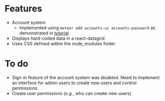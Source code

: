 
# Features

* Account system
  * Implemented using `meteor add accounts-ui accounts-password` as demonstrated in
    [tutorial](https://www.meteor.com/tutorials/react/adding-user-accounts).
* Displays hard-coded data in a react-datagrid
* Uses CSS defined within the node_modules folder

# To do

* Sign-in feature of the account system was disabled.
  Need to implement an interface for admin users to create new users
  and control permissions.
* Create user permissions (*e.g.*, who can create new users)
